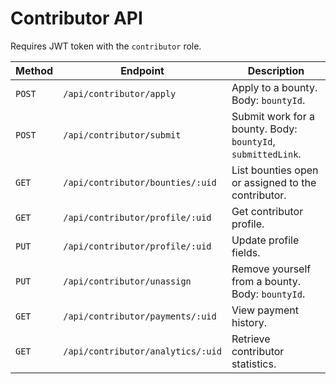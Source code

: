 # Contributor API

Requires JWT token with the `contributor` role.

| Method | Endpoint | Description |
| ------ | -------- | ----------- |
| `POST` | `/api/contributor/apply` | Apply to a bounty. Body: `bountyId`. |
| `POST` | `/api/contributor/submit` | Submit work for a bounty. Body: `bountyId`, `submittedLink`. |
| `GET` | `/api/contributor/bounties/:uid` | List bounties open or assigned to the contributor. |
| `GET` | `/api/contributor/profile/:uid` | Get contributor profile. |
| `PUT` | `/api/contributor/profile/:uid` | Update profile fields. |
| `PUT` | `/api/contributor/unassign` | Remove yourself from a bounty. Body: `bountyId`. |
| `GET` | `/api/contributor/payments/:uid` | View payment history. |
| `GET` | `/api/contributor/analytics/:uid` | Retrieve contributor statistics. |
